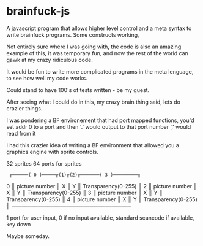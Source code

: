 brainfuck-js
============

A javascript program that allows higher level control and a meta syntax to write
brainfuck programs. Some constructs working, 

Not entirely sure where I was going with, the code is also an amazing example of
this, it was temporary fun, and now the rest of the world can gawk at my crazy
ridiculous code.

It would be fun to write more complicated programs in the meta lenguage, to see
how well my code works.

Could stand to have 100's of tests written - be my guest.

After seeing what I could do in this, my crazy brain thing said, lets do crazier
things.

I was pondering a BF environement that had port mapped functions, you'd set
addr 0 to a port and then '.' would output to that port number ',' would read
from it

I had this crazier idea of writing a BF environment that allowed you a graphics
engine with sprite controls.

32 sprites
64 ports for sprites
        
     ╔══════( 0 )═════╦(1)╦(2)╦═══════( 3 )═════════╗
  0  ║ picture number ║ X ║ Y ║ Transparency(0-255) ║
  2  ║ picture number ║ X ║ Y ║ Transparency(0-255) ║ 
  3  ║ picture number ║ X ║ Y ║ Transparency(0-255) ║ 
  4  ║ picture number ║ X ║ Y ║ Transparency(0-255) ║ 
        ┈┈┈┈┈┈┈┈┈┈┈┈┈┈┈┈┈┈┈┈┈┈┈┈┈┈┈┈┈┈┈┈┈┈┈┈┈

1 port for user input, 0 if no input available, standard scancode if available,
key down 


Maybe someday.
